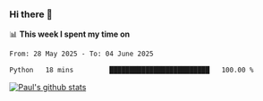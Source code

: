 ### Hi there 👋

📊 **This week I spent my time on**
<!--START_SECTION:waka-->

```txt
From: 28 May 2025 - To: 04 June 2025

Python   18 mins         █████████████████████████   100.00 %
```

<!--END_SECTION:waka-->


[![Paul's github stats](https://github-readme-stats.vercel.app/api?username=mickeyouyou&theme=dracula&show_icons=true)](https://github.com/anuraghazra/github-readme-stats)
